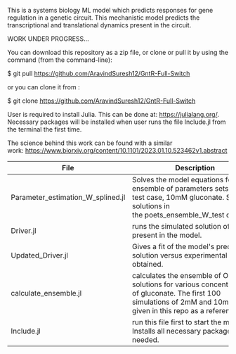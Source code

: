 This is a systems biology ML model which predicts responses for gene regulation in a genetic circuit. This mechanistic model predicts the transcriptional and translational dynamics present in the circuit.

WORK UNDER PROGRESS...


You can download this repository as a zip file, or clone or pull it by using the command (from the command-line):


$ git pull https://github.com/AravindSuresh12/GntR-Full-Switch


or you can clone it from :

$ git clone https://github.com/AravindSuresh12/GntR-Full-Switch 

User is required to install Julia. This can be done at: https://julialang.org/. Necessary packages will be installed when user runs the file Include.jl from the terminal the first time. 


The science behind this work can be found with a similar work: https://www.biorxiv.org/content/10.1101/2023.01.10.523462v1.abstract



|File|Description|	
| --- | --- |
|Parameter_estimation_W_splined.jl|Solves the model equations for the ensemble of parameters sets for the test case, 10mM gluconate. Saves solutions in the poets_ensemble_W_test directory.|
|Driver.jl|runs the simulated solution of ODEs present in the model.|
|Updated_Driver.jl|Gives a fit of the model's predicted solution versus experimental data obtained.|
|calculate_ensemble.jl|calculates the ensemble of ODE solutions for various concentrations of gluconate. The first 100 simulations of 2mM and 10mM are given in this repo as a reference|
|Include.jl|run this file first to start the model. Installs all necessary packages if needed.|


